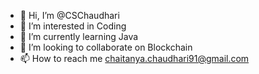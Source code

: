 - 👋 Hi, I’m @CSChaudhari
- 👀 I’m interested in Coding
- 🌱 I’m currently learning Java
- 💞️ I’m looking to collaborate on Blockchain
- 📫 How to reach me chaitanya.chaudhari91@gmail.com
<!---
CSChaudhari/CSChaudhari is a ✨ special ✨ repository because its `README.md` (this file) appears on your GitHub profile.
You can click the Preview link to take a look at your changes.
--->
